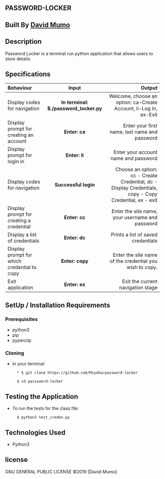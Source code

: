    ## PASSWORD-LOCKER

## Built By [David Mumo](https://github.com/Msyoka/password-locker)

## Description
Password Locker is a terminal run python application that allows users to store details.
## Specifications
| Behaviour | Input | Output |
| :---------------- | :---------------: | ------------------: |
| Display codes for navigation | **In terminal: $./password_locker.py** | Welcome, choose an option: ca-Create Account, li-Log In, ex-Exit |
| Display prompt for creating an account | **Enter: ca** | Enter your first name, last name and password |
| Display prompt for login in | **Enter: li** | Enter your account name and password |
| Display codes for navigation | **Successful login** | Choose an option: cc - Create Credential, dc - Display Credentials, copy - Copy Credential, ex - exit |
| Display prompt for creating a credential | **Enter: cc** | Enter the site name, your username and password |
| Display a list of credentials | **Enter: dc** | Prints a list of saved credentials |
| Display prompt for which credential to copy | **Enter: copy** | Enter the site name of the credential you wish to copy. |
| Exit application | **Enter: ex** | Exit the current navigation stage |

## SetUp / Installation Requirements
### Prerequisites
* python3
* pip
* pyperclip


### Cloning
* In your terminal:
        
        * $ git clone https://github.com/Msyoka/password-locker

        $ cd passsword-locker

## Testing the Application
* To run the tests for the class file:

        $ python3 test_creden.py
        
## Technologies Used
* Python3

## license
GNU GENERAL PUBLIC LICENSE &copy;2019 [David-Mumo]
